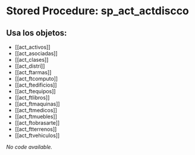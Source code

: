 # Stored Procedure: sp_act_actdiscco

## Usa los objetos:
- [[act_activos]]
- [[act_asociadas]]
- [[act_clases]]
- [[act_distri]]
- [[act_ftarmas]]
- [[act_ftcomputo]]
- [[act_ftedificios]]
- [[act_ftequipos]]
- [[act_ftlibros]]
- [[act_ftmaquinas]]
- [[act_ftmedicos]]
- [[act_ftmuebles]]
- [[act_ftobrasarte]]
- [[act_ftterrenos]]
- [[act_ftvehiculos]]

*No code available.*
